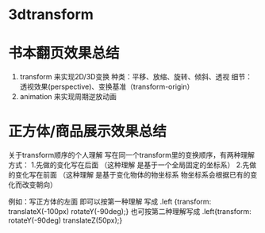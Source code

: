 # 3dtransform

# 书本翻页效果总结
1. transform 来实现2D/3D变换
种类：平移、放缩、旋转、倾斜、透视
细节： 透视效果(perspective)、变换基准（transform-origin）
2. animation 来实现周期逆放动画

# 正方体/商品展示效果总结
关于transform顺序的个人理解
写在同一个transform里的变换顺序，有两种理解方式：
1.先做的变化写在后面 （这种理解 是基于一个全局固定的坐标系）
2.先做的变化写在前面 （这种理解 是基于变化物体的物坐标系 物坐标系会根据已有的变化而改变朝向）

例如：写正方体的左面 即可以按第一种理解 写成
 .left {transform: translateX(-100px) rotateY(-90deg);}
也可按第二种理解写成
.left{transform: rotateY(-90deg) translateZ(50px);}





